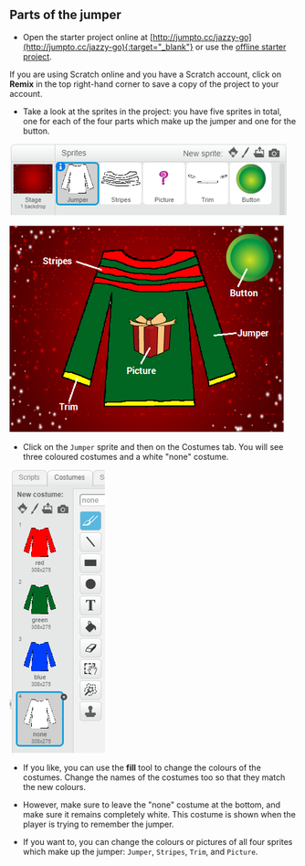 ## Parts of the jumper

+ Open the starter project online at [http://jumpto.cc/jazzy-go](http://jumpto.cc/jazzy-go){:target="_blank"} or use the [offline starter project](rpf.io/p/en/jazzy-jumpers-go).

If you are using Scratch online and you have a Scratch account, click on **Remix** in the top right-hand corner to save a copy of the project to your account.

+ Take a look at the sprites in the project: you have five sprites in total, one for each of the four parts which make up the jumper and one for the button.

![Jumper sprites](images/jumper-sprites.png)

![Label the jumper](images/label-jumper.png)

+ Click on the `Jumper` sprite and then on the Costumes tab. You will see three coloured costumes and a white "none" costume.

![Jumper costumes](images/jumper-costumes.png)

+ If you like, you can use the **fill** tool to change the colours of the costumes. Change the names of the costumes too so that they match the new colours.

+ However, make sure to leave the "none" costume at the bottom, and make sure it remains completely white. This costume is shown when the player is trying to remember the jumper.

+ If you want to, you can change the colours or pictures of all four sprites which make up the jumper: `Jumper`, `Stripes`, `Trim`, and `Picture`.
